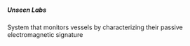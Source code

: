 ##### **Unseen Labs**

System that monitors vessels by characterizing their passive electromagnetic signature